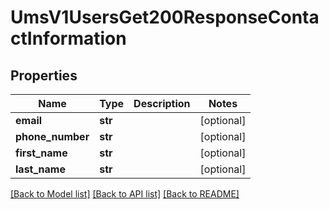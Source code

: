 # UmsV1UsersGet200ResponseContactInformation

## Properties
Name | Type | Description | Notes
------------ | ------------- | ------------- | -------------
**email** | **str** |  | [optional] 
**phone_number** | **str** |  | [optional] 
**first_name** | **str** |  | [optional] 
**last_name** | **str** |  | [optional] 

[[Back to Model list]](../README.md#documentation-for-models) [[Back to API list]](../README.md#documentation-for-api-endpoints) [[Back to README]](../README.md)


